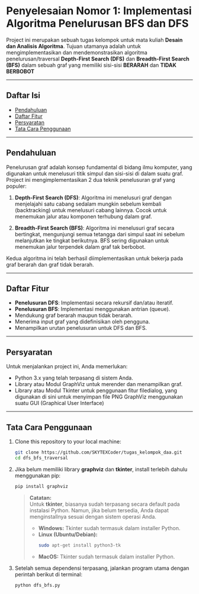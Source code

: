 # Penyelesaian Nomor 1: Implementasi Algoritma Penelurusan BFS dan DFS

Project ini merupakan sebuah tugas kelompok untuk mata kuliah **Desain dan Analisis Algoritma**.
Tujuan utamanya adalah untuk mengimplementasikan dan mendemonstrasikan algoritma penelurusan/traversal **Depth-First Search (DFS)** dan **Breadth-First Search (BFS)** dalam sebuah graf yang memiliki sisi-sisi **BERARAH** dan **TIDAK BERBOBOT**

-----------------

## Daftar Isi

- [Pendahuluan](#pendahuluan)
- [Daftar Fitur](#daftar-fitur)
- [Persyaratan](#persyaratan)
- [Tata Cara Penggunaan](#tata-cara-penggunaan)

-----------------

## Pendahuluan

Penelurusan graf adalah konsep fundamental di bidang ilmu komputer, yang digunakan untuk menelusuri titik simpul dan sisi-sisi di dalam suatu graf. Project ini mengimplementasikan 2 dua teknik penelusuran graf yang populer:

1. **Depth-First Search (DFS)**: Algoritma ini menelusuri graf dengan menjelajahi satu cabang sedalam mungkin sebelum kembali (backtracking) untuk menelusuri cabang lainnya. Cocok untuk menemukan jalur atau komponen terhubung dalam graf.

2. **Breadth-First Search (BFS)**: Algoritma ini menelusuri graf secara bertingkat, mengunjungi semua tetangga dari simpul saat ini sebelum melanjutkan ke tingkat berikutnya. BFS sering digunakan untuk menemukan jalur terpendek dalam graf tak berbobot.

Kedua algoritma ini telah berhasil diimplementasikan untuk bekerja pada graf berarah dan graf tidak berarah.

-----------------

## Daftar Fitur

- **Penelusuran DFS**: Implementasi secara rekursif dan/atau iteratif.
- **Penelusuran BFS**: Implementasi menggunakan antrian (queue).
- Mendukung graf berarah maupun tidak berarah.
- Menerima input graf yang didefinisikan oleh pengguna.
- Menampilkan urutan penelusuran untuk DFS dan BFS.

-----------------

## Persyaratan

Untuk menjalankan project ini, Anda memerlukan:

- Python 3.x yang telah terpasang di sistem Anda.
- Library atau Modul GraphViz untuk merender dan menampilkan graf.
- Library atau Modul Tkinter untuk penggunaan fitur filedialog, yang digunakan di sini untuk menyimpan file PNG GraphViz menggunakan suatu GUI (Graphical User Interface)

-----------------

## Tata Cara Penggunaan

1. Clone this repository to your local machine:

   ```bash
   git clone https://github.com/SKYTEXCoder/tugas_kelompok_daa.git
   cd dfs_bfs_traversal
   ```

2. Jika belum memiliki library **graphviz** dan **tkinter**, install terlebih dahulu menggunakan pip:

    ```bash
    pip install graphviz
    ```

    > **Catatan:**  
    > Untuk **tkinter**, biasanya sudah terpasang secara default pada instalasi Python. Namun, jika belum tersedia, Anda dapat menginstallnya sesuai dengan sistem operasi Anda.  
    > - **Windows:** Tkinter sudah termasuk dalam installer Python.  
    > - **Linux (Ubuntu/Debian):**
    >   ```bash
    >   sudo apt-get install python3-tk
    >   ```
    > - **MacOS:** Tkinter sudah termasuk dalam installer Python.

3. Setelah semua dependensi terpasang, jalankan program utama dengan perintah berikut di terminal:

    ```bash
    python dfs_bfs.py
    ```